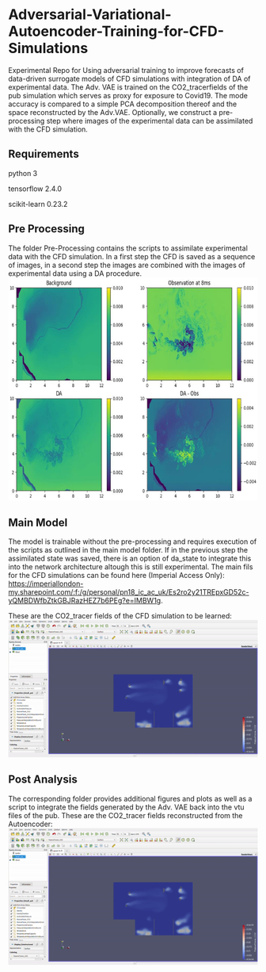 # Adversarial-Variational-Autoencoder-Training-for-CFD-Simulations

Experimental Repo for Using adversarial training to improve forecasts of data-driven surrogate models of CFD simulations with integration of DA of experimental data.
The Adv. VAE is trained on the CO2_tracerfields of the pub simulation which serves as proxy for exposure to Covid19. The mode accuracy is compared to a simple PCA decomposition thereof and the space reconstructed by the Adv.VAE. Optionally, we construct a pre-processing step where images of the experimental data can be assimilated with the CFD simulation.  

## Requirements

python 3

tensorflow 2.4.0

scikit-learn 0.23.2


## Pre Processing
The folder Pre-Processing contains the scripts to assimilate experimental data with the CFD simulation. In a first step the CFD is saved as a sequence of images, in a second step the images are combined with the images of experimental data using a DA procedure.
<img src="https://github.com/PNadler-Imperial/Adversarial-Variational-Autoencoder-Training-for-CFD-Simulations/blob/main/preprocessing/da_example.png" width="600" height="450">

## Main Model
The model is trainable without the pre-processing and requires execution of the scripts as outlined in the main model folder. If in the previous step the assimilated state was saved, there is an option of da_state to integrate this into the network architecture altough this is still experimental.
The main fils for the CFD simulations can be found here (Imperial Access Only):
<https://imperiallondon-my.sharepoint.com/:f:/g/personal/pn18_ic_ac_uk/Es2ro2y21TREpxGD52c-yQMBDWfbZtkGBJRazHEZ7b6PEg?e=IMBW1g>.

These are the CO2_tracer fields of the CFD simulation to be learned:
![alt text](https://github.com/PNadler-Imperial/Adversarial-Variational-Autoencoder-Training-for-CFD-Simulations/blob/main/model_main/ground_gif.gif?raw=true)


## Post Analysis
The corresponding folder provides additional figures and plots as well as a script to integrate the fields generated by the Adv. VAE back into the vtu files of the pub.
These are the CO2_tracer fields reconstructed from the Autoencoder:
![alt text](https://github.com/PNadler-Imperial/Adversarial-Variational-Autoencoder-Training-for-CFD-Simulations/blob/main/model_main/vae_gif.gif?raw=true)
